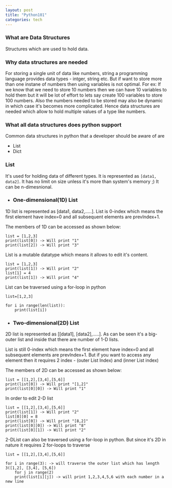 ```yaml
---
layout: post
title: "Python101"
categories: tech
---
```


### What are Data Structures
Structures which are used to hold data. 

### Why data structures are needed
For storing a single unit of data like numbers, string a programming language provides data types - intger, string etc. But if want to store more than one instane of numbers then using variables is not optimal. For ex: If we know that we need to store 10 numbers then we can have 10 variables to hold them but it will be lot of effort to lets say create 100 variables to store 100 numbers. Also the numbers needed to be stored may also be dynamic in which case it's becomes more complicated. Hence data structures are needed which allow to hold multiple values of a type like numbers.

### What all data structures does python support
Common data structures in python that a developer should be aware of are
- List
- Dict

### List
It's used for holding data of different types. It is represented as `[data1, data2]`. It has no limit on size unless it's more than system's memory ;)
It can be n-dimesnional.

- ### One-dimensional(1D) List
1D list is represented as [data1, data2,.....]. 
List is 0-index which means the first element have index=0 and all subsequent elements are prevIndex+1.

The members of 1D can be accessed as shown below:
```
list = [1,2,3]
print(list[0]) -> Will print "1"
print(list[2]) -> Will print "3"

```

List is a mutable datatype which means it allows to edit it's content.
```
list = [1,2,3]
print(list[1]) -> Will print "2"
list[1] = 4
print(list[1]) -> Will print "4"
```

List can be traversed using a for-loop in python

```
list=[1,2,3]

for i in range(len(list)):
    print(list[i])

```

- ### Two-dimensional(2D) List
2D list is represented as [[data1], [data2],.....]. As can be seen it's a big-outer list and inside that there are number of 1-D lists. 

List is still 0-index which means the first element have index=0 and all subsequent elements are prevIndex+1. But if you want to access any element then it requires 2 index - (outer List Index) and (inner List index)

The members of 2D can be accessed as shown below:
```
list = [[1,2],[3,4],[5,6]]
print(list[0]) -> Will print "[1,2]"
print(list[0][0]) -> Will print "1"
```

In order to edit 2-D list
```
list = [[1,2],[3,4],[5,6]]
print(list[1]) -> Will print "2"
list[0][0] = 8
print(list[0]) -> Will print "[8,2]"
print(list[0][0]) -> Will print "8"
print(list[0][1]) -> Will print "2"
```

2-DList can also be traversed using a for-loop in python. But since it's 2D in nature it requires 2 for-loops to traverse

```
list = [[1,2],[3,4],[5,6]]

for i in range(3): -> will traverse the outer list which has length 3([1,2], [3,4], [5,6])
    for j in range(2)
    print(list[i][j]) -> will print 1,2,3,4,5,6 with each number in a new line
```
